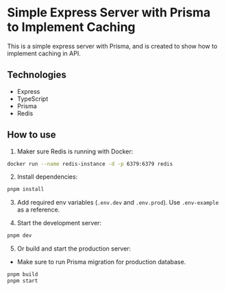 # Simple Express Server with Prisma to Implement Caching

This is a simple express server with Prisma, and is created to show how to implement caching in API.

## Technologies

- Express
- TypeScript
- Prisma
- Redis

## How to use

1. Maker sure Redis is running with Docker:

```bash
docker run --name redis-instance -d -p 6379:6379 redis
```

2. Install dependencies:

```bash
pnpm install
```

3. Add required env variables (`.env.dev` and `.env.prod`). Use `.env-example` as a reference.

4. Start the development server:

```bash
pnpm dev
```

5. Or build and start the production server:

- Make sure to run Prisma migration for production database.

```bash
pnpm build
pnpm start
```
